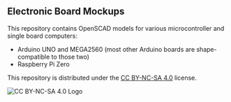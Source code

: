## Electronic Board Mockups

This repository contains OpenSCAD models for various microcontroller and single board computers:
* Arduino UNO and MEGA2560 (most other Arduino boards are shape-compatible to those two)
* Raspberry Pi Zero

This repository is distributed under the [CC BY-NC-SA 4.0](https://creativecommons.org/licenses/by-nc-sa/4.0/) license.

![CC BY-NC-SA 4.0 Logo](<img src="https://mirrors.creativecommons.org/presskit/buttons/88x31/png/by-nc-sa.png" width="30%">)